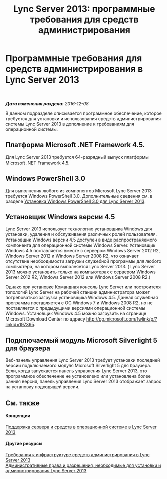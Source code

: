 ﻿---
title: 'Lync Server 2013: программные требования для средств администрирования'
TOCTitle: Программные требования для средств администрирования
ms:assetid: 2fb172c3-7b84-4e49-981c-2a17e7a00a29
ms:mtpsurl: https://technet.microsoft.com/ru-ru/library/Gg195653(v=OCS.15)
ms:contentKeyID: 49309332
ms.date: 12/10/2016
mtps_version: v=OCS.15
ms.translationtype: HT
---

# Программные требования для средств администрирования в Lync Server 2013

 

_**Дата изменения раздела:** 2016-12-08_

В данном подразделе описывается программное обеспечение, которое требуется для установки и использования средств администрирования системы Lync Server 2013 в дополнение к требованиям для операционной системы.

## Платформа Microsoft .NET Framework 4.5.

Для Lync Server 2013 требуется 64-разрядный выпуск платформы Microsoft .NET Framework 4.5.

## Windows PowerShell 3.0

Для выполнения любого из компонентов Microsoft Lync Server 2013 требуется Windows PowerShell 3.0. Дополнительные сведения см. в разделе [Установка Windows PowerShell 3.0 для Lync Server 2013](lync-server-2013-installing-windows-powershell-3-0.md).

## Установщик Windows версии 4.5

Lync Server 2013 использует технологию установщика Windows для установки, удаления и обслуживания различных ролей пользователя. Установщик Windows версии 4.5 доступен в виде распространяемого компонента для операционной системы Windows Server. Установщик Windows 4.5 поставляется вместе с сервером Windows Server 2012 R2, Windows Server 2012 и Windows Server 2008 R2, что означает отсутствие необходимости загрузки служебной программы для любого компьютера, на котором выполняется Lync Server 2013. ( Lync Server 2013 можно установить только на компьютерах с сервером Windows Server 2012 R2, Windows Server 2012 или Windows Server 2008 R2.)

Однако при установке Командная консоль Lync Server или построителя топологий Lync Server на рабочей станции администратора может потребоваться загрузка установщика Windows 4.5. Данная служебная программа поставляется с ОС Windows 7 и Windows 2008 R2, но не поставляется с предыдущими версиями операционной системы Windows. Установщик Windows 4.5 можно загрузить на странице Microsoft Download Center по адресу <http://go.microsoft.com/fwlink/p/?linkid=197395>.

## Подключаемый модуль Microsoft Silverlight 5 для браузера

Веб-панель управления Lync Server 2013 требует установки последней версии подключаемого модуля Microsoft Silverlight 5 для браузера. Если, когда запускается панель управления Lync Server 2013, это программное обеспечение не установлено или установлена более ранняя версия, панель управления Lync Server 2013 отображает запрос на установку подходящей версии.

## См. также

#### Концепции

[Поддержка сервера и средств в операционной системе в Lync Server 2013](lync-server-2013-server-and-tools-operating-system-support.md)  

#### Другие ресурсы

[Требования к инфраструктуре средств администрирования в Lync Server 2013](lync-server-2013-administrative-tools-infrastructure-requirements.md)  
[Административные права и разрешения, необходимые для установки и администрирования Lync Server 2013](lync-server-2013-administrator-rights-and-permissions-required-for-setup-and-administration.md)


